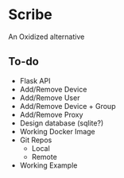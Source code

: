 # Scribe
An Oxidized alternative

## To-do
* Flask API
 * Add/Remove Device
 * Add/Remove User
 * Add/Remove Device + Group
 * Add/Remove Proxy
* Design database (sqlite?)
* Working Docker Image
* Git Repos
  * Local
  * Remote
* Working Example
